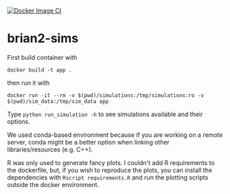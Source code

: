 [![Docker Image CI](https://github.com/pabloabur/brian2-sims/actions/workflows/docker-image.yml/badge.svg)](https://github.com/pabloabur/brian2-sims/actions/workflows/docker-image.yml)

# brian2-sims
First build container with 

```
docker build -t app .
```

then run it with 
```
docker run -it --rm -v $(pwd)/simulations:/tmp/simulations:ro -v $(pwd)/sim_data:/tmp/sim_data app
```

Type `python run_simulation -h` to see simulations available and their options.

We used conda-based environment because if you are working on a remote server, conda might be a better option when linking other libraries/resources (e.g. C++).

R was only used to generate fancy plots. I couldn't add R requirements to the dockerfile, but, if you wish to reproduce the plots, you can install the dependencies with `Rscript requirements.R` and run the plotting scripts outside the docker environment.
